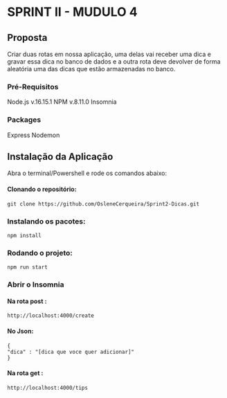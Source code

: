 # SPRINT II - MUDULO 4

## Proposta
Criar duas rotas em nossa aplicação, uma delas vai receber uma dica e
gravar essa dica no banco de dados e a outra rota deve devolver de forma
aleatória uma das dicas que estão armazenadas no banco.

### Pré-Requisitos
Node.js v.16.15.1
NPM v.8.11.0
Insomnia

### Packages
Express
Nodemon

## Instalação da Aplicação
Abra o terminal/Powershell e rode os comandos abaixo:

#### Clonando o repositório:
 ```
 git clone https://github.com/OsleneCerqueira/Sprint2-Dicas.git
 ```
### Instalando os pacotes:
```
npm install
```
### Rodando o projeto:
```
npm run start
```
### Abrir o Insomnia 

#### Na rota post :
```
http://localhost:4000/create
```
#### No Json:
```
{
"dica" : "[dica que voce quer adicionar]"
}
```
#### Na rota get :
```
http://localhost:4000/tips
```


